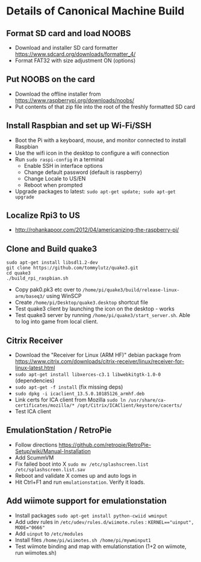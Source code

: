 # Details of Canonical Machine Build

## Format SD card and load NOOBS
  * Download and installer SD card formatter https://www.sdcard.org/downloads/formatter_4/
  * Format FAT32 with size adjustment ON (options)
## Put NOOBS on the card
  * Download the offline installer from https://www.raspberrypi.org/downloads/noobs/
  * Put contents of that zip file into the root of the freshly formatted SD card
## Install Raspbian and set up Wi-Fi/SSH
  * Boot the Pi with a keyboard, mouse, and monitor connected to install Raspbian
  * Use the wifi icon in the desktop to configure a wifi connection
  * Run ```sudo raspi-config``` in a terminal
    * Enable SSH in interface options
    * Change default password (default is raspberry)
    * Change Locale to US/EN
    * Reboot when prompted
  * Upgrade packages to latest: ```sudo apt-get update; sudo apt-get upgrade```
## Localize Rpi3 to US
 * http://rohankapoor.com/2012/04/americanizing-the-raspberry-pi/
## Clone and Build quake3
```
sudo apt-get install libsdl1.2-dev
git clone https://github.com/tommylutz/quake3.git
cd quake3
./build_rpi_raspbian.sh
```
* Copy pak0.pk3 etc over to ```/home/pi/quake3/build/release-linux-arm/baseq3/``` using WinSCP
* Create ```/home/pi/Desktop/quake3.desktop``` shortcut file
* Test quake3 client by launching the icon on the desktop - works
* Test quake3 server by running ```/home/pi/quake3/start_server.sh```. Able to log into game from local client.
## Citrix Receiver
* Download the "Receiver for Linux (ARM HF)" debian package from https://www.citrix.com/downloads/citrix-receiver/linux/receiver-for-linux-latest.html
* ```sudo apt-get install libxerces-c3.1 libwebkitgtk-1.0-0``` (dependencies)
* ```sudo apt-get -f install``` (fix missing deps)
* ```sudo dpkg -i icaclient_13.5.0.10185126_armhf.deb```
* Link certs for ICA client from Mozilla ```sudo ln /usr/share/ca-certificates/mozilla/* /opt/Citrix/ICAClient/keystore/cacerts/```
* Test ICA client
## EmulationStation / RetroPie
* Follow directions https://github.com/retropie/RetroPie-Setup/wiki/Manual-Installation
* Add ScummVM
* Fix failed boot into X ```sudo mv /etc/splashscreen.list /etc/splashscreen.list.sav```
* Reboot and validate X comes up and auto logs in
* Hit Ctrl+F1 and run ```emulationstation```. Verify it loads.
## Add wiimote support for emulationstation
* Install packages ```sudo apt-get install python-cwiid wminput```
* Add udev rules in ```/etc/udev/rules.d/wiimote.rules``` : ```KERNEL=="uinput", MODE="0666"```
* Add ```uinput``` to ```/etc/modules```
* Install files ```/home/pi/wiimotes.sh /home/pi/mywminput1```
* Test wiimote binding and map with emulationstation (1+2 on wiimote, run wiimotes.sh)


